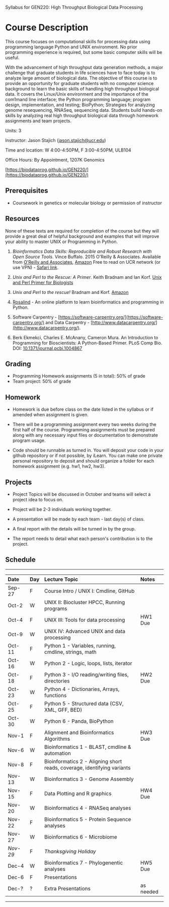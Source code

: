 Syllabus for GEN220: High Throughput Biological Data Processing

Course Description
==================

This course focuses on computational skills for processing data using
programming language Python and UNIX environment. No prior programming
experience is required, but some basic computer skills will be useful.

With the advancement of high throughput data generation methods, a
major challenge that graduate students in life sciences have to face
today is to analyze large amount of biological data. The objective of
this course is to provide an opportunity for graduate students with no
computer science background to learn the basic skills of handling high
throughput biological data. It covers the Linux/Unix environment and
the importance of the com1mand line interface; the Python programming
language; program design, implementation, and testing; BioPython;
Strategies for analyzing genome resequencing, RNASeq, sequencing data.
Students build hands-on skills by analyzing real high throughput
biological data through homework assignments and team projects.

Units: 3

Instructor: Jason Stajich (jason.stajich@ucr.edu)

Time and location: W 4:00-4:50PM, F 3:00-4:50PM, ULB104

Office Hours: By Appointment, 1207K Genomics

[https://biodataprog.github.io/GEN220/](https://biodataprog.github.io/GEN220/)

Prerequisites
-------------
* Coursework in genetics or molecular biology or permission of instructor

Resources
---------

None of these texts are required for completion of the course but they
will provide a great deal of helpful background and examples that will
improve your ability to master UNIX or Programming in Python.

   1. _Bioinformatics Data Skills: Reproducible and Robust Research
      with Open Source Tools_. Vince Buffalo. 2015 O'Reilly &
      Associates. Available from [O'Reilly and Associates](http://shop.oreilly.com/product/0636920030157.do),
      [Amazon](http://amazon.com/Bioinformatics-Data-Skills-Reproducible-Research/dp/1449367372)
      Free to read on UCR network (or use VPN) - [Safari link](http://uclibs.org/PID/277903).
   2. _Unix and Perl to the Rescue: A Primer_. Keith Bradnam and Ian
      Korf. [Unix and Perl Primer for Biologists](http://korflab.ucdavis.edu/unix_and_Perl/)

   3. _Unix and Perl to the rescue!_ Bradnam and
      Korf. [Amazon](https://www.amazon.com/gp/product/0521169828?tag=keithbradnamc-20)

   4. [Rosalind](http://rosalind.info/problems/locations/) - An online platform to learn bioinformatics and programming in Python.

   5. Software Carpentry -
      [https://software-carpentry.org/](https://software-carpentry.org/)
      and Data Carpentry - [http://www.datacarpentry.org/](http://www.datacarpentry.org/).

   6. Berk Ekmekci, Charles E. McAnany, Cameron Mura. An Introduction to Programming for Bioscientists: A Python-Based Primer. PLoS Comp Bio. DOI: [10.1371/journal.pcbi.1004867](https://doi.org/10.1371/journal.pcbi.1004867)


Grading
-------

* Programming Homework assignments (5 in total): 50% of grade
* Team project: 50% of grade

Homework
--------

* Homework is due before class on the date listed in the syllabus or if amended when assignment is given.

* There will be a programming assignment every two weeks during the first half of the course.
  Programming assignments must be prepared along with any necessary input files or documentation to demonstrate program usage.

* Code should be runnable as turned in. You will deposit your code in
  your github repository or if not possible, by iLearn. You can make
  one private personal repository to deposit and should organize a
  folder for each homework assignment (e.g. hw1, hw2, hw3).

Projects
--------

* Project Topics will be discussed in October and teams will select a project idea to focus on.

* Project will be 2-3 individuals working together.

* A presentation will be made by each team - last day(s) of class.

* A final report with the details will be turned in by the group.

* The report needs to detail what each person's contribution is to the
  project.

Schedule
--------

----------
| Date	| Day |	Lecture Topic	|	Notes
| :------ | :---- | :---------------------- | :------------ |
| Sep-27 |	F	|	Course Intro / UNIX I: Cmdline, GitHub	|	|
| Oct-2	|	W	|	UNIX II: Biocluster HPCC, Running programs |	|
| Oct-4	|	F	|	UNIX III: Tools for data processing	| HW1 Due |
| Oct-9	|	W	|	UNIX IV: Advanced UNIX and data processing	|	|
| Oct-11	|	F	|	Python 1 - Variables, running, cmdline, strings, math	|  |
| Oct-16	|	W	|	Python 2 - Logic, loops, lists, iterator	|	|
| Oct-18	|	F	|	Python 3 - I/O reading/writing files, directories	| HW2 Due |
| Oct-23	|	W	|	Python 4 - Dictionaries, Arrays, functions |	|
| Oct-25	|	F	|	Python 5 - Structured data (CSV, XML, GFF, BED)	| 	|
| Oct-30	|	W	|	Python 6 - Panda, BioPython	|	|
| Nov-1	|	F	|	Alignment and Bioinformatics Algorithms	| HW3 Due	|
| Nov-6	|	W	|	Bioinformatics 1 - BLAST, cmdline & automation	|	|
| Nov-8 |	F	|	Bioinformatics 2 - Aligning short reads, coverage, identifying variants	|	|
| Nov-13	|	W	|	Bioinformatics 3 - Genome Assembly 	| |
| Nov-15 |	F	|	Data Plotting and R graphics  |	HW4 Due |
| Nov-20	|	W	| Bioinformatics 4 - RNASeq analyses  |	|
| Nov-22	|	F	|	Bioinformatics 5  - Protein Sequence analyses |	|
| Nov-27	|	W	| Bioinformatics 6  - Microbiome |	|
| *Nov-29*	|	F	| *Thanksgiving Holiday* |		|
| Dec-4	|	W	| Bioinformatics 7 - Phylogenentic analyses | HW5 Due |
| Dec-6	|	F	|	Presentations	|	  |
| Dec-? | ? | Extra Presentations |  as needed |
----------
